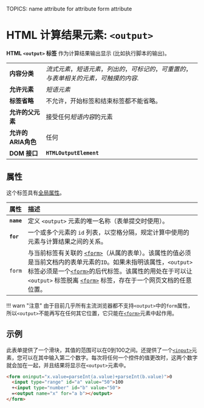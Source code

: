 TOPICS: <output>
        <output> name attribute
        <output> for attribute
        <output> form attribute

# HTML 计算结果元素: `<output>`

**HTML `<output>` 标签** 作为计算结果输出显示 (比如执行脚本的输出)。

|  |  |
| :-- | :-- |
| **内容分类** | *流式元素*，*短语元素*，*列出的*，*可标记的*，*可重置的*，*与表单相关的元素，可触摸的内容*. |
| **允许元素** | *短语元素* |
| **标签省略** | 不允许，开始标签和结束标签都不能省略。|
| **允许的父元素** | 接受任何*短语内容*的元素 |
| **允许的ARIA角色** | 任何 |
| **DOM 接口** | **`HTMLOutputElement`** |

## 属性

这个标签具有[全局属性](/zh-hans/webfrontend/HTML_Global_Attributes)。

| 属性 | 描述 |
| :-- | :-- |
| **`name`** | 定义 `<output>` 元素的唯一名称（表单提交时使用）。 |
| **`for`** | 一个或多个元素的 `id` 列表，以空格分隔，规定计算中使用的元素与计算结果之间的关系。 |
| `form` | 与当前标签有关联的 [`<form>`](/zh-hans/webfrontend/<form>)（从属的表单）。该属性的值必须是当前文档内的表单元素的`ID`。如果未指明该属性，`<output>`标签必须是一个[`<form>`](/zh-hans/webfrontend/<form>)的后代标签。该属性的用处在于可以让 `<output>` 标签脱离 [`<form>`](/zh-hans/webfrontend/<form>) 标签，存在于一个网页文档的任意位置。 |

!!! warn "注意"
    由于目前几乎所有主流浏览器都不支持`<output>`中的`form`属性，所以`<output>`不能再写在任何其它位置，它只能在[`<form>`](/zh-hans/webfrontend/<form>)元素中起作用。

## 示例

此表单提供了一个滑块，其值的范围可以在0到100之间。还提供了一个[`<input>`](/zh-hans/webfrontend/<input>)元素，您可以在其中输入第二个数字。每次将任何一个控件的值更改时，这两个数字就会加在一起，并且结果将显示在`<output>`元素中。

```html
<form oninput="x.value=parseInt(a.value)+parseInt(b.value)">0
  <input type="range" id="a" value="50">100
  +<input type="number" id="b" value="50">
  =<output name="x" for="a b"></output>
</form>
```
